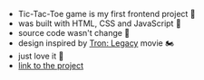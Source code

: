 - Tic-Tac-Toe game is my first frontend project :hatching_chick:
- was built with HTML, CSS and JavaScript :muscle:
- source code wasn't change :baby:
- design inspired by [Tron: Legacy](https://www.imdb.com/title/tt1104001/) movie :motorcycle:
- just love it :blue_heart:
- [link to the project](https://celebrated-speculoos-2d5b5c.netlify.app)
